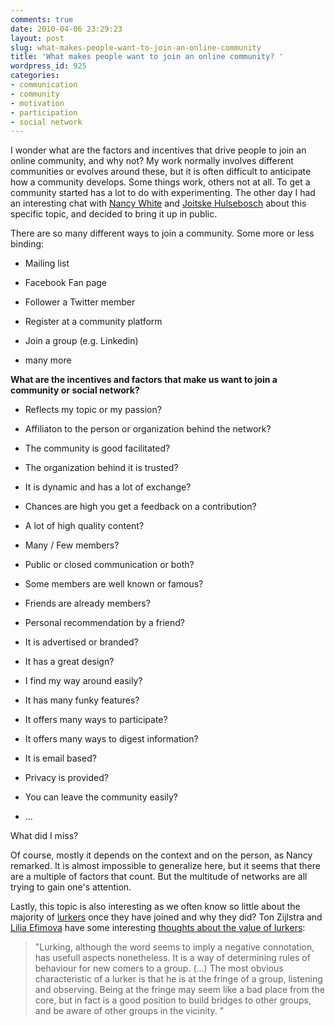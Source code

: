 ```yaml
---
comments: true
date: 2010-04-06 23:29:23
layout: post
slug: what-makes-people-want-to-join-an-online-community
title: 'What makes people want to join an online community? '
wordpress_id: 925
categories:
- communication
- community
- motivation
- participation
- social network
---
```


I wonder what are the factors and incentives that drive people to join an online community, and why not? My work normally involves different communities or evolves around these, but it is often difficult to anticipate how a community develops. Some things work, others not at all. To get a community started has a lot to do with experimenting. The other day I had an interesting chat with [Nancy White](http://www.fullcirc.com/) and [Joitske Hulsebosch](http://joitskehulsebosch.blogspot.com) about this specific topic, and decided to bring it up in public.


There are so many different ways to join a community. Some more or less binding:








	
  * Mailing list

	
  * Facebook Fan page

	
  * Follower a Twitter member

	
  * Register at a community platform

	
  * Join a group (e.g. Linkedin)

	
  * many more







**What are the incentives and factors that make us want to join a community or social network?**








	
  * Reflects my topic or my passion?

	
  * Affiliaton to the person or organization behind the network?

	
  * The community is good facilitated?

	
  * The organization behind it is trusted?

	
  * It is dynamic and has a lot of exchange?

	
  * Chances are high you get a feedback on a contribution?

	
  * A lot of high quality content?

	
  * Many / Few members?

	
  * Public or closed communication or both?

	
  * Some members are well known or famous?

	
  * Friends are already members?

	
  * Personal recommendation by a friend?

	
  * It is advertised or branded?

	
  * It has a great design?

	
  * I find my way around easily?

	
  * It has many funky features?

	
  * It offers many ways to participate?

	
  * It offers many ways to digest information?

	
  * It is email based?

	
  * Privacy is provided?

	
  * You can leave the community easily?

	
  * ...





What did I miss?

Of course, mostly it depends on the context and on the person, as Nancy remarked. It is almost impossible to generalize here, but it seems that there are a multiple of factors that count. But the multitude of networks are all trying to gain one's attention.

Lastly, this topic is also interesting as we often know so little about the majority of [lurkers](http://en.wikipedia.org/wiki/Lurker) once they have joined and why they did? Ton Zijlstra and [Lilia Efimova](http://blog.mathemagenic.com/) have some interesting [thoughts about the value of lurkers](http://www.zylstra.org/blog/archives/001183.html):


> 

> 
> "Lurking, although the word seems to imply a negative connotation, has usefull aspects 	nonetheless. It is a way of determining rules of behaviour for new comers to a group. (...) The most obvious characteristic of a lurker is that he is at the fringe of a group, listening 	and observing. Being at the fringe may seem like a bad place from the core, but in fact is 	a good position to build bridges to other groups, and be aware of other groups in the 	vicinity. "
